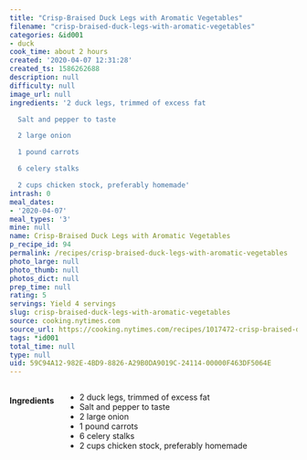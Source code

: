 ```yaml
---
title: "Crisp-Braised Duck Legs with Aromatic Vegetables"
filename: "crisp-braised-duck-legs-with-aromatic-vegetables"
categories: &id001
- duck
cook_time: about 2 hours
created: '2020-04-07 12:31:28'
created_ts: 1586262688
description: null
difficulty: null
image_url: null
ingredients: '2 duck legs, trimmed of excess fat

  Salt and pepper to taste

  2 large onion

  1 pound carrots

  6 celery stalks

  2 cups chicken stock, preferably homemade'
intrash: 0
meal_dates:
- '2020-04-07'
meal_types: '3'
mine: null
name: Crisp-Braised Duck Legs with Aromatic Vegetables
p_recipe_id: 94
permalink: /recipes/crisp-braised-duck-legs-with-aromatic-vegetables
photo_large: null
photo_thumb: null
photos_dict: null
prep_time: null
rating: 5
servings: Yield 4 servings
slug: crisp-braised-duck-legs-with-aromatic-vegetables
source: cooking.nytimes.com
source_url: https://cooking.nytimes.com/recipes/1017472-crisp-braised-duck-legs-with-aromatic-vegetables?action=click&module=Global%20Search%20Recipe%20Card&pgType=search&rank=1
tags: *id001
total_time: null
type: null
uid: 59C94A12-982E-4BD9-8826-A29B0DA9019C-24114-00000F463DF5064E
---
```

<div class="large-8 medium-7 columns" id="writeup">	</div><!-- #writeup -->
</div><!-- #row-one -->
<div class="row" id="row-two">	<div class="medium-4 small-5 columns" id="ingredients"><h4>Ingredients</h4><div class="box box-ingredients content"><ul>
<li>2 duck legs, trimmed of excess fat</li>
<li>Salt and pepper to taste</li>
<li>2 large onion</li>
<li>1 pound carrots</li>
<li>6 celery stalks</li>
<li>2 cups chicken stock, preferably homemade</li>
</ul>
</div>	</div>	<div class="medium-6 small-7 columns" id="directions">	</div>